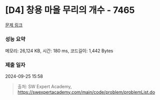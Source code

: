 # [D4] 창용 마을 무리의 개수 - 7465 

[문제 링크](https://swexpertacademy.com/main/code/problem/problemDetail.do?contestProbId=AWngfZVa9XwDFAQU) 

### 성능 요약

메모리: 26,124 KB, 시간: 180 ms, 코드길이: 1,442 Bytes

### 제출 일자

2024-09-25 15:58



> 출처: SW Expert Academy, https://swexpertacademy.com/main/code/problem/problemList.do